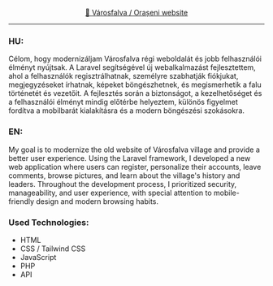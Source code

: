 <p align="center">
  <a href="https://home.oraseni.ro/" target="_blank">🏡 Városfalva / Orașeni website</a>
</p>

---

### HU:
Célom, hogy modernizáljam Városfalva régi weboldalát és jobb felhasználói élményt nyújtsak. A Laravel segítségével új webalkalmazást fejlesztettem, ahol a felhasználók regisztrálhatnak, személyre szabhatják fiókjukat, megjegyzéseket írhatnak, képeket böngészhetnek, és megismerhetik a falu történetét és vezetőit. A fejlesztés során a biztonságot, a kezelhetőséget és a felhasználói élményt mindig előtérbe helyeztem, különös figyelmet fordítva a mobilbarát kialakításra és a modern böngészési szokásokra.

### EN:
My goal is to modernize the old website of Városfalva village and provide a better user experience. Using the Laravel framework, I developed a new web application where users can register, personalize their accounts, leave comments, browse pictures, and learn about the village's history and leaders. Throughout the development process, I prioritized security, manageability, and user experience, with special attention to mobile-friendly design and modern browsing habits.

### Used Technologies:
- HTML
- CSS / Tailwind CSS
- JavaScript
- PHP
- API
